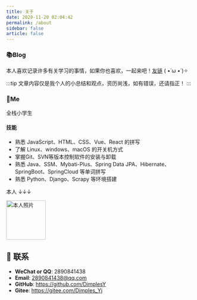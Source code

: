 ```yaml
---
title: 关于
date: 2020-11-20 02:04:42
permalink: /about
sidebar: false
article: false
---
```


### 📚Blog

本人喜欢记录许多有关学习的事情，如果你也喜欢，一起来吧！[友链](/friends/) ( •̀ ω •́ )✧

:::tip
文章内容仅是我个人的小总结和观点，资历尚浅，如有错误，还请指正！
:::

### 🐼Me

全栈小学生

#### 技能

- 熟悉 JavaScript、HTML、CSS、Vue、React 的拼写
- 了解 Linux、windows、macOS 的开关机方式
- 掌握Git、SVN等版本控制软件的安装与卸载
- 熟悉 Java、SSM、Mybati-Plus、Spring Data JPA、Hibernate、SpringBoot、SpringCloud 等单词拼写
- 熟悉 Python、Django、Scrapy 等环境搭建

本人 ↓↓↓

<img src='https://gitee.com/Dimples_Yj/my-img/raw/master/img/QQ%E5%9B%BE%E7%89%8720201025032558.jpg' alt='本人照片' style="width:106px;">

## :email: 联系

- **WeChat or QQ**: <a :href="qqUrl">2890841438</a>
- **Email**: <a href="mailto:2890841438@qq.com">2890841438@qq.com</a>
- **GitHub**: <https://github.com/DimplesY>
- **Gitee**: <https://gitee.com/Dimples_Yj>

<!-- ## 前端学习
🎉🎉✨与我 <a :href="qqUrl">联系↑</a> 获取前端 [学习资源](https://github.com/xugaoyi/blog-gitalk-comment/wiki/Front-end-Study) -->

<script>
  export default {
    data(){
      return {
        qqUrl: 'tencent://message/?uin=2890841438&Site=&Menu=yes'
      }
    },
    mounted(){
      const flag =  navigator.userAgent.match(/(phone|pad|pod|iPhone|iPod|ios|iPad|Android|Mobile|BlackBerry|IEMobile|MQQBrowser|JUC|Fennec|wOSBrowser|BrowserNG|WebOS|Symbian|Windows Phone)/i);
      if(flag){
        this.qqUrl = 'mqqwpa://im/chat?chat_type=wpa&uin=2890841438&version=1&src_type=web&web_src=oicqzone.com'
      }
    }
  }
</script>
